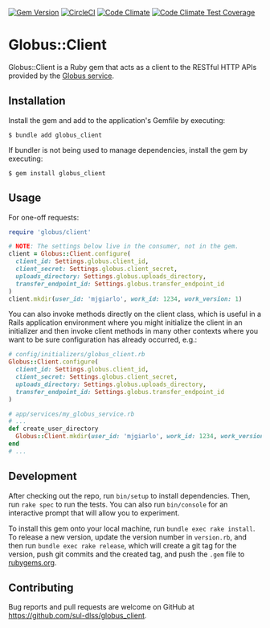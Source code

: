 [![Gem Version](https://badge.fury.io/rb/globus_client.svg)](https://badge.fury.io/rb/globus_client)
[![CircleCI](https://circleci.com/gh/sul-dlss/globus_client.svg?style=svg)](https://circleci.com/gh/sul-dlss/globus_client)
[![Code Climate](https://codeclimate.com/github/sul-dlss/globus_client/badges/gpa.svg)](https://codeclimate.com/github/sul-dlss/globus_client)
[![Code Climate Test Coverage](https://api.codeclimate.com/v1/badges/8e6bf1a5d3fc86a6fbd0/test_coverage)](https://codeclimate.com/github/sul-dlss/globus_client/test_coverage)

# Globus::Client

Globus::Client is a Ruby gem that acts as a client to the RESTful HTTP APIs provided by the [Globus service](https://docs.globus.org/api/).

## Installation

Install the gem and add to the application's Gemfile by executing:

    $ bundle add globus_client

If bundler is not being used to manage dependencies, install the gem by executing:

    $ gem install globus_client

## Usage

For one-off requests:

```ruby
require 'globus/client'

# NOTE: The settings below live in the consumer, not in the gem.
client = Globus::Client.configure(
  client_id: Settings.globus.client_id,
  client_secret: Settings.globus.client_secret,
  uploads_directory: Settings.globus.uploads_directory,
  transfer_endpoint_id: Settings.globus.transfer_endpoint_id
)
client.mkdir(user_id: 'mjgiarlo', work_id: 1234, work_version: 1)
```

You can also invoke methods directly on the client class, which is useful in a
Rails application environment where you might initialize the client in an
initializer and then invoke client methods in many other contexts where you want
to be sure configuration has already occurred, e.g.:

```ruby
# config/initializers/globus_client.rb
Globus::Client.configure(
  client_id: Settings.globus.client_id,
  client_secret: Settings.globus.client_secret,
  uploads_directory: Settings.globus.uploads_directory,
  transfer_endpoint_id: Settings.globus.transfer_endpoint_id
)

# app/services/my_globus_service.rb
# ...
def create_user_directory
  Globus::Client.mkdir(user_id: 'mjgiarlo', work_id: 1234, work_version: 1)
end
# ...
```

## Development

After checking out the repo, run `bin/setup` to install dependencies. Then, run
`rake spec` to run the tests. You can also run `bin/console` for an interactive
prompt that will allow you to experiment.

To install this gem onto your local machine, run `bundle exec rake install`. To release a new version, update the version number in `version.rb`, and then run `bundle exec rake release`, which will create a git tag for the version, push git commits and the created tag, and push the `.gem` file to [rubygems.org](https://rubygems.org).

## Contributing

Bug reports and pull requests are welcome on GitHub at https://github.com/sul-dlss/globus_client.
